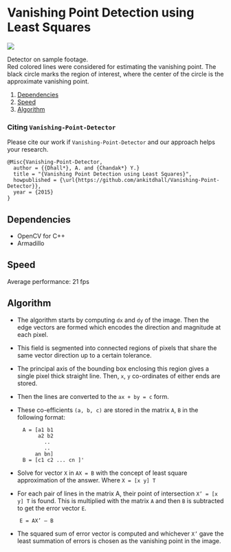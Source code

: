 # Vanishing Point Detection using Least Squares

![](https://cloud.githubusercontent.com/assets/8938083/9835917/7c594192-5a1f-11e5-986f-5877b56e1fe6.png)  

Detector on sample footage.  
Red colored lines were considered for estimating the vanishing point. The black circle marks the region of interest, where the center of the circle is the approximate vanishing point.

1. [Dependencies](#dependencies)
2. [Speed](#speed)
3. [Algorithm](#algorithm)  


### Citing `Vanishing-Point-Detector`
Please cite our work if `Vanishing-Point-Detector` and our approach helps your research.  

```
@Misc{Vanishing-Point-Detector,
  author = {{Dhall*}, A. and {Chandak*} Y.}
  title = "{Vanishing Point Detection using Least Squares}",
  howpublished = {\url{https://github.com/ankitdhall/Vanishing-Point-Detector}},
  year = {2015}
}
```

## Dependencies
* OpenCV for C++
* Armadillo

## Speed
Average performance: 21 fps

## Algorithm
* The algorithm starts by computing `dx` and `dy` of the image.
Then the edge vectors are formed which encodes the direction
and magnitude at each pixel.  

* This field is segmented into connected regions of pixels that
share the same vector direction up to a certain tolerance.  

* The principal axis of the bounding box enclosing this region
gives a single pixel thick straight line. Then, `x`, `y` co-ordinates of
either ends are stored.  

* Then the lines are converted to the `ax + by = c` form.  

* These co-efficients `(a, b, c)` are stored in the matrix `A`, `B` in the
following format:  
```
     A = [a1 b1  
          a2 b2  
            ..  
            ..  
         an bn]    
     B = [c1 c2 ... cn ]'  
```
* Solve for vector `X` in `AX = B` with the concept of least
square approximation of the answer. Where `X = [x y] T`

* For each pair of lines in the matrix A, their point of intersection
`X’ = [x y] T` is found. This is multiplied with the matrix `A` and
then `B` is subtracted to get the error vector `E`.
```
    E = AX’ – B
```
* The squared sum of error vector is computed and whichever
`X’` gave the least summation of errors is chosen as the
vanishing point in the image.
